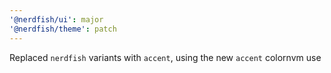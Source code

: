 ```yaml
---
'@nerdfish/ui': major
'@nerdfish/theme': patch
---
```


Replaced `nerdfish` variants with `accent`, using the new `accent` colornvm use
